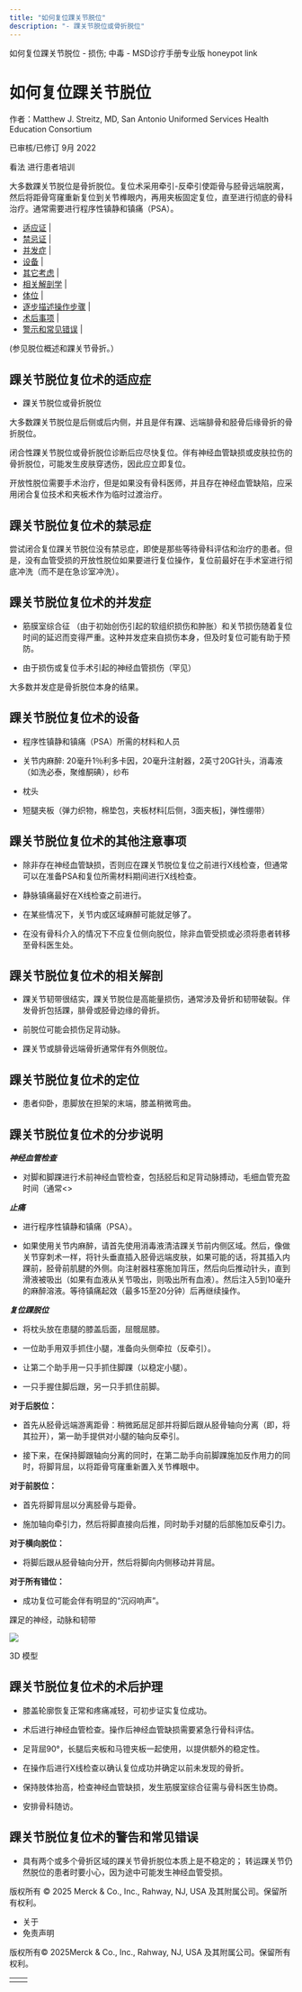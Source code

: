 ```yaml
---
title: "如何复位踝关节脱位"
description: "- 踝关节脱位或骨折脱位"
---
```


﻿如何复位踝关节脱位 \- 损伤; 中毒 \- MSD诊疗手册专业版 honeypot link

# 如何复位踝关节脱位

作者：Matthew J. Streitz, MD, San Antonio Uniformed Services Health Education Consortium

已审核/已修订 9月 2022

看法 进行患者培训

大多数踝关节脱位是骨折脱位。复位术采用牵引-反牵引使距骨与胫骨远端脱离，然后将距骨穹窿重新复位到关节榫眼内，再用夹板固定复位，直至进行彻底的骨科治疗。通常需要进行程序性镇静和镇痛（PSA）。

- [适应证](#适应证_v45399780_zh) \|
- [禁忌证](#禁忌证_v45399788_zh) \|
- [并发症](#并发症_v45399791_zh) \|
- [设备](#设备_v45399800_zh) \|
- [其它考虑](#其它考虑_v45399811_zh) \|
- [相关解剖学](#相关解剖学_v45399822_zh) \|
- [体位](#体位_v45399831_zh) \|
- [逐步描述操作步骤](#逐步描述操作步骤_v45399836_zh) \|
- [术后事项](#术后事项_v45399869_zh) \|
- [警示和常见错误](#警示和常见错误_v45399885_zh) \|

(参见脱位概述和踝关节骨折。）

## 踝关节脱位复位术的适应症

- 踝关节脱位或骨折脱位


大多数踝关节脱位是后侧或后内侧，并且是伴有踝、远端腓骨和胫骨后缘骨折的骨折脱位。

闭合性踝关节脱位或骨折脱位诊断后应尽快复位。伴有神经血管缺损或皮肤拉伤的骨折脱位，可能发生皮肤穿透伤，因此应立即复位。

开放性脱位需要手术治疗，但是如果没有骨科医师，并且存在神经血管缺陷，应采用闭合复位技术和夹板术作为临时过渡治疗。

## 踝关节脱位复位术的禁忌症

尝试闭合复位踝关节脱位没有禁忌症，即使是那些等待骨科评估和治疗的患者。但是，没有血管受损的开放性脱位如果要进行复位操作，复位前最好在手术室进行彻底冲洗（而不是在急诊室冲洗）。

## 踝关节脱位复位术的并发症

- 筋膜室综合征 （由于初始创伤引起的软组织损伤和肿胀）和关节损伤随着复位时间的延迟而变得严重。这种并发症来自损伤本身，但及时复位可能有助于预防。

- 由于损伤或复位手术引起的神经血管损伤（罕见）


大多数并发症是骨折脱位本身的结果。

## 踝关节脱位复位术的设备

- 程序性镇静和镇痛（PSA）所需的材料和人员

- 关节内麻醉: 20毫升1％利多卡因，20毫升注射器，2英寸20G针头，消毒液（如洗必泰，聚维酮碘），纱布

- 枕头

- 短腿夹板（弹力织物，棉垫包，夹板材料\[后侧，3面夹板\]，弹性绷带）


## 踝关节脱位复位术的其他注意事项

- 除非存在神经血管缺损，否则应在踝关节脱位复位之前进行X线检查，但通常可以在准备PSA和复位所需材料期间进行X线检查。

- 静脉镇痛最好在X线检查之前进行。

- 在某些情况下，关节内或区域麻醉可能就足够了。

- 在没有骨科介入的情况下不应复位侧向脱位，除非血管受损或必须将患者转移至骨科医生处。


## 踝关节脱位复位术的相关解剖

- 踝关节韧带很结实，踝关节脱位是高能量损伤，通常涉及骨折和韧带破裂。伴发骨折包括踝，腓骨或胫骨边缘的骨折。

- 前脱位可能会损伤足背动脉。

- 踝关节或腓骨远端骨折通常伴有外侧脱位。


## 踝关节脱位复位术的定位

- 患者仰卧，患脚放在担架的末端，膝盖稍微弯曲。


## 踝关节脱位复位术的分步说明

**_神经血管检查_**

- 对脚和脚踝进行术前神经血管检查，包括胫后和足背动脉搏动，毛细血管充盈时间（通常<>


**_止痛_**

- 进行程序性镇静和镇痛（PSA）。

- 如果使用关节内麻醉，请首先使用消毒液清洁踝关节前内侧区域。然后，像做关节穿刺术一样，将针头垂直插入胫骨远端皮肤，如果可能的话，将其插入内踝前，胫骨前肌腱的外侧。向注射器柱塞施加背压，然后向后推动针头，直到滑液被吸出（如果有血液从关节吸出，则吸出所有血液）。然后注入5到10毫升的麻醉溶液。等待镇痛起效（最多15至20分钟）后再继续操作。


**_复位踝脱位_**

- 将枕头放在患腿的膝盖后面，屈髋屈膝。

- 一位助手用双手抓住小腿，准备向头侧牵拉（反牵引）。

- 让第二个助手用一只手抓住脚踝（以稳定小腿）。

- 一只手握住脚后跟，另一只手抓住前脚。


**对于后脱位：**

- 首先从胫骨远端游离距骨：稍微跖屈足部并将脚后跟从胫骨轴向分离（即，将其拉开），第一助手提供对小腿的轴向反牵引。

- 接下来，在保持脚跟轴向分离的同时，在第二助手向前脚踝施加反作用力的同时，将脚背屈，以将距骨穹窿重新置入关节榫眼中。


**对于前脱位：**

- 首先将脚背屈以分离胫骨与距骨。

- 施加轴向牵引力，然后将脚直接向后推，同时助手对腿的后部施加反牵引力。


**对于横向脱位：**

- 将脚后跟从胫骨轴向分开，然后将脚向内侧移动并背屈。


**对于所有错位：**

- 成功复位可能会伴有明显的“沉闷响声”。


踝足的神经，动脉和韧带

![](https://edge.sitecorecloud.io/mmanual-ssq1ci05/media/professional/images/b/i/o/biodigital-nerves-arteries-ankle-foot-pv-sized_zh.jpeg?thn=0&sc_lang=zh&mw=500)

3D 模型

## 踝关节脱位复位术的术后护理

- 膝盖轮廓恢复正常和疼痛减轻，可初步证实复位成功。

- 术后进行神经血管检查。操作后神经血管缺损需要紧急行骨科评估。

- 足背屈90°，长腿后夹板和马镫夹板一起使用，以提供额外的稳定性。

- 在操作后进行X线检查以确认复位成功并确定以前未发现的骨折。

- 保持肢体抬高，检查神经血管缺损，发生筋膜室综合征需与骨科医生协商。

- 安排骨科随访。


## 踝关节脱位复位术的警告和常见错误

- 具有两个或多个骨折区域的踝关节骨折脱位本质上是不稳定的； 转运踝关节仍然脱位的患者时要小心，因为途中可能发生神经血管受损。




版权所有 © 2025
Merck & Co., Inc., Rahway, NJ, USA 及其附属公司。保留所有权利。

- 关于
- 免责声明

版权所有© 2025Merck & Co., Inc., Rahway, NJ, USA 及其附属公司。保留所有权利。

|     |     |
| --- | --- |
|  |  |
